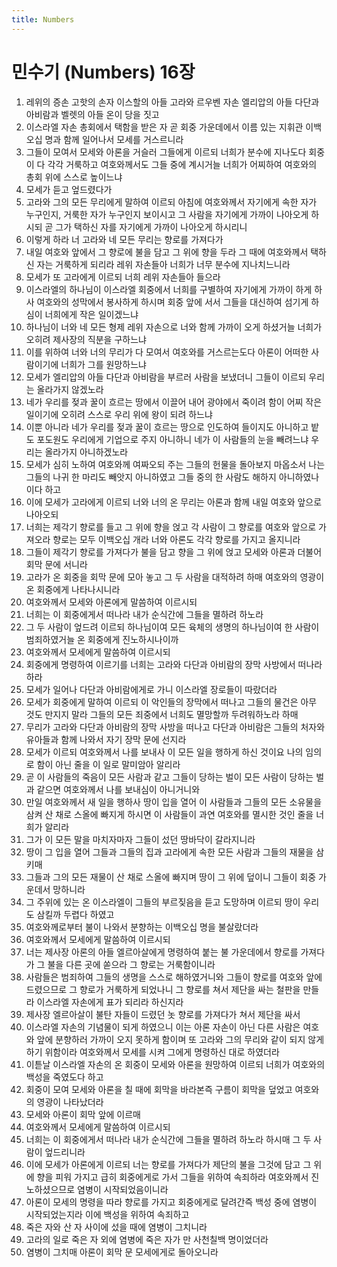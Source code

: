 ```yaml
---
title: Numbers
---
```


# 민수기 (Numbers) 16장
1. 레위의 증손 고핫의 손자 이스할의 아들 고라와 르우벤 자손 엘리압의 아들 다단과 아비람과 벨렛의 아들 온이 당을 짓고
1. 이스라엘 자손 총회에서 택함을 받은 자 곧 회중 가운데에서 이름 있는 지휘관 이백오십 명과 함께 일어나서 모세를 거스르니라
1. 그들이 모여서 모세와 아론을 거슬러 그들에게 이르되 너희가 분수에 지나도다 회중이 다 각각 거룩하고 여호와께서도 그들 중에 계시거늘 너희가 어찌하여 여호와의 총회 위에 스스로 높이느냐
1. 모세가 듣고 엎드렸다가
1. 고라와 그의 모든 무리에게 말하여 이르되 아침에 여호와께서 자기에게 속한 자가 누구인지, 거룩한 자가 누구인지 보이시고 그 사람을 자기에게 가까이 나아오게 하시되 곧 그가 택하신 자를 자기에게 가까이 나아오게 하시리니
1. 이렇게 하라 너 고라와 네 모든 무리는 향로를 가져다가
1. 내일 여호와 앞에서 그 향로에 불을 담고 그 위에 향을 두라 그 때에 여호와께서 택하신 자는 거룩하게 되리라 레위 자손들아 너희가 너무 분수에 지나치느니라
1. 모세가 또 고라에게 이르되 너희 레위 자손들아 들으라
1. 이스라엘의 하나님이 이스라엘 회중에서 너희를 구별하여 자기에게 가까이 하게 하사 여호와의 성막에서 봉사하게 하시며 회중 앞에 서서 그들을 대신하여 섬기게 하심이 너희에게 작은 일이겠느냐
1. 하나님이 너와 네 모든 형제 레위 자손으로 너와 함께 가까이 오게 하셨거늘 너희가 오히려 제사장의 직분을 구하느냐
1. 이를 위하여 너와 너의 무리가 다 모여서 여호와를 거스르는도다 아론이 어떠한 사람이기에 너희가 그를 원망하느냐
1. 모세가 엘리압의 아들 다단과 아비람을 부르러 사람을 보냈더니 그들이 이르되 우리는 올라가지 않겠노라
1. 네가 우리를 젖과 꿀이 흐르는 땅에서 이끌어 내어 광야에서 죽이려 함이 어찌 작은 일이기에 오히려 스스로 우리 위에 왕이 되려 하느냐
1. 이뿐 아니라 네가 우리를 젖과 꿀이 흐르는 땅으로 인도하여 들이지도 아니하고 밭도 포도원도 우리에게 기업으로 주지 아니하니 네가 이 사람들의 눈을 빼려느냐 우리는 올라가지 아니하겠노라
1. 모세가 심히 노하여 여호와께 여짜오되 주는 그들의 헌물을 돌아보지 마옵소서 나는 그들의 나귀 한 마리도 빼앗지 아니하였고 그들 중의 한 사람도 해하지 아니하였나이다 하고
1. 이에 모세가 고라에게 이르되 너와 너의 온 무리는 아론과 함께 내일 여호와 앞으로 나아오되
1. 너희는 제각기 향로를 들고 그 위에 향을 얹고 각 사람이 그 향로를 여호와 앞으로 가져오라 향로는 모두 이백오십 개라 너와 아론도 각각 향로를 가지고 올지니라
1. 그들이 제각기 향로를 가져다가 불을 담고 향을 그 위에 얹고 모세와 아론과 더불어 회막 문에 서니라
1. 고라가 온 회중을 회막 문에 모아 놓고 그 두 사람을 대적하려 하매 여호와의 영광이 온 회중에게 나타나시니라
1. 여호와께서 모세와 아론에게 말씀하여 이르시되
1. 너희는 이 회중에게서 떠나라 내가 순식간에 그들을 멸하려 하노라
1. 그 두 사람이 엎드려 이르되 하나님이여 모든 육체의 생명의 하나님이여 한 사람이 범죄하였거늘 온 회중에게 진노하시나이까
1. 여호와께서 모세에게 말씀하여 이르시되
1. 회중에게 명령하여 이르기를 너희는 고라와 다단과 아비람의 장막 사방에서 떠나라 하라
1. 모세가 일어나 다단과 아비람에게로 가니 이스라엘 장로들이 따랐더라
1. 모세가 회중에게 말하여 이르되 이 악인들의 장막에서 떠나고 그들의 물건은 아무 것도 만지지 말라 그들의 모든 죄중에서 너희도 멸망할까 두려워하노라 하매
1. 무리가 고라와 다단과 아비람의 장막 사방을 떠나고 다단과 아비람은 그들의 처자와 유아들과 함께 나와서 자기 장막 문에 선지라
1. 모세가 이르되 여호와께서 나를 보내사 이 모든 일을 행하게 하신 것이요 나의 임의로 함이 아닌 줄을 이 일로 말미암아 알리라
1. 곧 이 사람들의 죽음이 모든 사람과 같고 그들이 당하는 벌이 모든 사람이 당하는 벌과 같으면 여호와께서 나를 보내심이 아니거니와
1. 만일 여호와께서 새 일을 행하사 땅이 입을 열어 이 사람들과 그들의 모든 소유물을 삼켜 산 채로 스올에 빠지게 하시면 이 사람들이 과연 여호와를 멸시한 것인 줄을 너희가 알리라
1. 그가 이 모든 말을 마치자마자 그들이 섰던 땅바닥이 갈라지니라
1. 땅이 그 입을 열어 그들과 그들의 집과 고라에게 속한 모든 사람과 그들의 재물을 삼키매
1. 그들과 그의 모든 재물이 산 채로 스올에 빠지며 땅이 그 위에 덮이니 그들이 회중 가운데서 망하니라
1. 그 주위에 있는 온 이스라엘이 그들의 부르짖음을 듣고 도망하며 이르되 땅이 우리도 삼킬까 두렵다 하였고
1. 여호와께로부터 불이 나와서 분향하는 이백오십 명을 불살랐더라
1. 여호와께서 모세에게 말씀하여 이르시되
1. 너는 제사장 아론의 아들 엘르아살에게 명령하여 붙는 불 가운데에서 향로를 가져다가 그 불을 다른 곳에 쏟으라 그 향로는 거룩함이니라
1. 사람들은 범죄하여 그들의 생명을 스스로 해하였거니와 그들이 향로를 여호와 앞에 드렸으므로 그 향로가 거룩하게 되었나니 그 향로를 쳐서 제단을 싸는 철판을 만들라 이스라엘 자손에게 표가 되리라 하신지라
1. 제사장 엘르아살이 불탄 자들이 드렸던 놋 향로를 가져다가 쳐서 제단을 싸서
1. 이스라엘 자손의 기념물이 되게 하였으니 이는 아론 자손이 아닌 다른 사람은 여호와 앞에 분향하러 가까이 오지 못하게 함이며 또 고라와 그의 무리와 같이 되지 않게 하기 위함이라 여호와께서 모세를 시켜 그에게 명령하신 대로 하였더라
1. 이튿날 이스라엘 자손의 온 회중이 모세와 아론을 원망하여 이르되 너희가 여호와의 백성을 죽였도다 하고
1. 회중이 모여 모세와 아론을 칠 때에 회막을 바라본즉 구름이 회막을 덮었고 여호와의 영광이 나타났더라
1. 모세와 아론이 회막 앞에 이르매
1. 여호와께서 모세에게 말씀하여 이르시되
1. 너희는 이 회중에게서 떠나라 내가 순식간에 그들을 멸하려 하노라 하시매 그 두 사람이 엎드리니라
1. 이에 모세가 아론에게 이르되 너는 향로를 가져다가 제단의 불을 그것에 담고 그 위에 향을 피워 가지고 급히 회중에게로 가서 그들을 위하여 속죄하라 여호와께서 진노하셨으므로 염병이 시작되었음이니라
1. 아론이 모세의 명령을 따라 향로를 가지고 회중에게로 달려간즉 백성 중에 염병이 시작되었는지라 이에 백성을 위하여 속죄하고
1. 죽은 자와 산 자 사이에 섰을 때에 염병이 그치니라
1. 고라의 일로 죽은 자 외에 염병에 죽은 자가 만 사천칠백 명이었더라
1. 염병이 그치매 아론이 회막 문 모세에게로 돌아오니라
